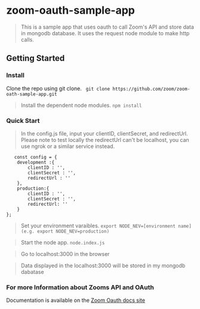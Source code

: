 # zoom-oauth-sample-app

> This is a sample app that uses oauth to call Zoom's API and store data in mongodb database. It uses the request node module to make http calls. 

## Getting Started

### Install

Clone the repo using git clone.
` git clone https://github.com/zoom/zoom-oath-sample-app.git`

> Install the dependent node modules.
``` npm install ```

### Quick Start



> In the config.js file, input your clientID, clientSecret, and redirectUrl. Please note to test locally the redirectUrl can't be localhost, you can use ngrok or a similar service instead. 
``` 
   const config = {
	development :{
		clientID : '',
		clientSecret : '',
		redirectUrl : ''
	},
	production:{	
		clientID : '',
		clientSecret : '',
		redirectUrl: ''
	}
}; 
```
> Set your environment varaibles.
` export NODE_NEV=[environment name] (e.g. export NODE_NEV=production) `

> Start the node app.
` node.index.js `

> Go to localhost:3000 in the browser

> Data displayed in the localhost:3000 will be stored in my mongodb dabatase

### For more Information about Zooms API and OAuth
Documentation is available on the [Zoom Oauth docs site](https://marketplace.zoom.us/docs/guides/authorization/oauth)

